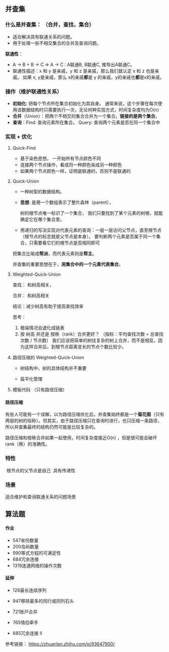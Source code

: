## 并查集

### 什么是并查集： （合并，查找，集合）

+ 适合解决具有联通关系的问题。
+ 用于处理一些不相交集合的合并及查询问题。

**联通性**：

+ A -> B  +  B -> C    =>   A -> C   :  A联通B, B联通C, 推导出A联通C。
+ 联通性描述：x 和 y 是亲戚，y 和 z 是亲戚，那么我们就认定 x 和 z 也是亲戚。
  			如果 x, y是亲戚，那么 x的亲戚**都**是 y 的亲戚，y的亲戚也**都**是x的亲戚。

### 操作（维护联通性关系）

- **初始化**: 把每个节点所在集合初始化为其自身。
  	通常来说，这个步骤在每次使用该数据结构时只需要执行一次，无论何种实现方式，时间复杂度均为O(n)
- **合并**（Union）：把两个不相交的集合合并为一个集合。**链接的是两个集合**。
- **查询**：Find: 查询元素所在集合。 Query:  查询两个元素是否在同一个集合中

### 实现 + 优化

1. Quick-Find
   + 基于染色思想， 一开始所有节点颜色不同
   + 连接两个节点操作，看成将一种颜色染成另一种颜色
   + 如果两个节点颜色一样，证明是联通的，否则不是联通的

2. Quick-Union

   + 一种树型的数据结构。

   + **思想**: 
     是用一个数组表示了整片森林（parent），

     树的根节点唯一标识了一个集合，
     我们只要找到了某个元素的树根，就能确定它在哪个集合里。

   + 用递归的写法实现对代表元素的查询：一层一层访问父节点，直至根节点（根节点的标志就是父节点是本身）。
     要判断两个元素是否属于同一个集合，只需要看它们的根节点是否相同即可

   把集合比喻成**帮派**，而代表元素则是**帮主**。

   并查集的重要思想在于，**用集合中的一个元素代表集合**。

3. Weighted-Quick-Union

   查找： 和树高相关， 

   合并： 和树高相关

   结论：减少树高有助于提高查找效率

   思考： 

   1. 极端情况会退化成链表
   2. 按 树高 并还是 按秩（rank）合并更好？ （指标：平均查找次数 = 总查找次数 / 节点数）
      我们应该把简单的树往复杂的树上合并，而不是相反。因为这样合并后，到根节点距离变长的节点个数比较少。

4. 路径压缩的 Weighted-Quick-Union

   + 树结构中，树的具体结构并不重要

   + 扁平化管理

5. 模板代码 （只有路径压缩）

#### 路径压缩

​	有些人可能有一个误解，以为路径压缩优化后，并查集始终都是一个**菊花图**（只有两层的树的俗称）。但其实，由于路径压缩只在查询时进行，也只压缩一条路径，所以并查集最终的结构仍然可能是比较复杂的。

路径压缩和按秩合并如果一起使用，时间复杂度接近O(n) ，但是很可能会破坏rank（秩）的准确性。

###  特性

​	根节点的父节点是自己
​	具有传递性

### 场景

适合维护和查询联通关系的问题场景

## 算法题

#### 作业

+ 547省份数量
+ 200岛屿数量
+ 990等式⽅程的可满⾜性
+ 684冗余连接
+ 1319连通⽹络的操作次数

#### 延伸

+ 128最⻓连续序列

+ 947移除最多的同⾏或同列⽯头

+ 721账⼾合并

+ 765情侣牵⼿

+ 685冗余连接 II

参考链接： https://zhuanlan.zhihu.com/p/93647900/

